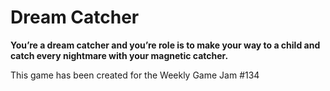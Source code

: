 # Dream Catcher

**You’re a dream catcher and you’re role is to make your way to a child and catch every nightmare with your magnetic catcher.**

This game has been created for the Weekly Game Jam #134